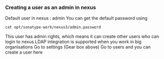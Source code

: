 ### Creating a user as an admin in nexus

Default user in nexus : admin
You can get the default password using 
```
cat opt/sonatype-work/nexus3/admin.password
```
This user has admin rights, which means it can create other users who can login to nexus 
LDAP integration is supported when you work in big organisations
Go to settings (Gear box above)
Go to users and you can create a user here 